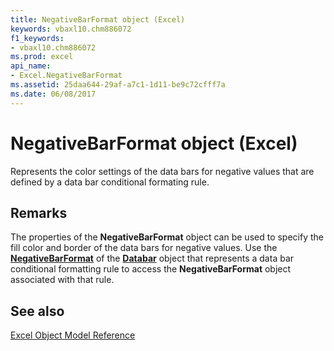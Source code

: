 ```yaml
---
title: NegativeBarFormat object (Excel)
keywords: vbaxl10.chm886072
f1_keywords:
- vbaxl10.chm886072
ms.prod: excel
api_name:
- Excel.NegativeBarFormat
ms.assetid: 25daa644-29af-a7c1-1d11-be9c72cfff7a
ms.date: 06/08/2017
---
```



# NegativeBarFormat object (Excel)

Represents the color settings of the data bars for negative values that are defined by a data bar conditional formating rule.


## Remarks

The properties of the  **NegativeBarFormat** object can be used to specify the fill color and border of the data bars for negative values. Use the **[NegativeBarFormat](Excel.Databar.NegativeBarFormat.md)** of the **[Databar](Excel.Databar.md)** object that represents a data bar conditional formatting rule to access the **NegativeBarFormat** object associated with that rule.


## See also


[Excel Object Model Reference](overview/Excel/object-model.md)


